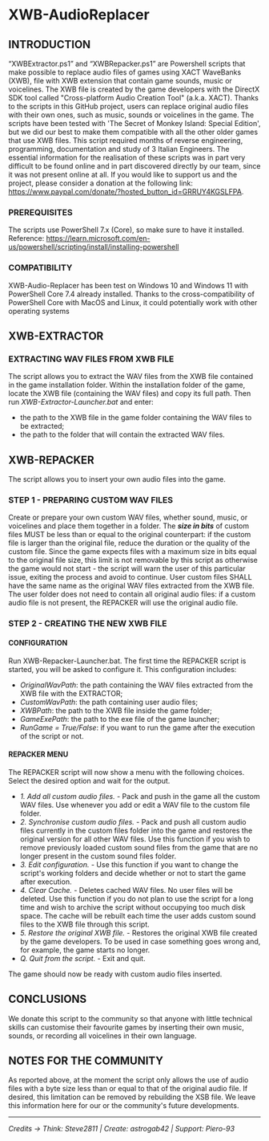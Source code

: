 # XWB-AudioReplacer

## INTRODUCTION

“XWBExtractor.ps1” and “XWBRepacker.ps1” are Powershell scripts that make possible to replace audio files of games using XACT WaveBanks (XWB), file with XWB extension that contain game sounds, music or voicelines. The XWB file is created by the game developers with the DirectX SDK tool called "Cross-platform Audio Creation Tool" (a.k.a. XACT). Thanks to the scripts in this GitHub project, users can replace original audio files with their own ones, such as music, sounds or voicelines in the game. The scripts have been  tested with 'The Secret of Monkey Island: Special Edition', but we did our best to make them compatible with all the other older games that use XWB files. This script required months of reverse engineering, programming, documentation and study of 3 Italian Engineers. The essential information for the realisation of these scripts was in part very difficult to be found online and in part discovered directly by our team, since it was not present online at all. If you would like to support us and the project, please consider a donation at the following link: https://www.paypal.com/donate/?hosted_button_id=GRRUY4KGSLFPA.

### PREREQUISITES

The scripts use PowerShell 7.x (Core), so make sure to have it installed.
Reference: https://learn.microsoft.com/en-us/powershell/scripting/install/installing-powershell

### COMPATIBILITY

XWB-Audio-Replacer has been test on Windows 10 and Windows 11 with PowerShell Core 7.4 already installed.
Thanks to the cross-compatibility of PowerShell Core with MacOS and Linux, it could potentially work with other operating systems

## XWB-EXTRACTOR
### EXTRACTING WAV FILES FROM XWB FILE

The script allows you to extract the WAV files from the XWB file contained in the game installation folder.
Within the installation folder of the game, locate the XWB file (containing the WAV files) and copy its full path. Then run *XWB-Extractor-Launcher.bat* and enter:

*   the path to the XWB file in the game folder containing the WAV files to be extracted;
*   the path to the folder that will contain the extracted WAV files.

## XWB-REPACKER

The script allows you to insert your own audio files into the game.

### STEP 1 - PREPARING CUSTOM WAV FILES

Create or prepare your own custom WAV files, whether sound, music, or voicelines and place them together in a folder.
The ***size in bits*** of custom files MUST be less than or equal to the original counterpart: if the custom file is larger than the original file, reduce the duration or the quality of the custom file. Since the game expects files with a maximum size in bits equal to the original file size, this limit is not removable by this script as otherwise the game would not start - the script will warn the user of this particular issue, exiting the process and avoid to continue.
User custom files SHALL have the same name as the original WAV files extracted from the XWB file.
The user folder does not need to contain all original audio files: if a custom audio file is not present, the REPACKER will use the original audio file.

### STEP 2 - CREATING THE NEW XWB FILE
#### CONFIGURATION
Run XWB-Repacker-Launcher.bat.
The first time the REPACKER script is started, you will be asked to configure it. This configuration includes:

- *OriginalWavPath*: the path containing the WAV files extracted from the XWB file with the EXTRACTOR;
- *CustomWavPath*: the path containing user audio files;
- *XWBPath*: the path to the XWB file inside the game folder;
- *GameExePath*: the path to the exe file of the game launcher;
- *RunGame = True/False*: if you want to run the game after the execution of the script or not.

#### REPACKER MENU
The REPACKER script will now show a menu with the following choices. Select the desired option and wait for the output.

- *1. Add all custom audio files.* - Pack and push in the game all the custom WAV files. Use whenever you add or edit a WAV file to the custom file folder.
- *2. Synchronise custom audio files.* - Pack and push all custom audio files currently in the custom files folder into the game and restores the original version for all other WAV files. Use this function if you wish to remove previously loaded custom sound files from the game that are no longer present in the custom sound files folder.
- *3. Edit configuration.* - Use this function if you want to change the script's working folders and decide whether or not to start the game after execution.
- *4. Clear Cache.* - Deletes cached WAV files. No user files will be deleted. Use this function if you do not plan to use the script for a long time and wish to archive the script without occupying too much disk space. The cache will be rebuilt each time the user adds custom sound files to the XWB file through this script.
- *5. Restore the original XWB file.* - Restores the original XWB file created by the game developers. To be used in case something goes wrong and, for example, the game starts no longer.
- *Q. Quit from the script.* - Exit and quit.

The game should now be ready with custom audio files inserted.

## CONCLUSIONS

We donate this script to the community so that anyone with little technical skills can customise their favourite games by inserting their own music, sounds, or recording all voicelines in their own language.

## NOTES FOR THE COMMUNITY
As reported above, at the moment the script only allows the use of audio files with a byte size less than or equal to that of the original audio file. If desired, this limitation can be removed by rebuilding the XSB file. We leave this information here for our or the community's future developments.

------------
*Credits -> Think: Steve2811 | Create: astrogab42 | Support: Piero-93*

